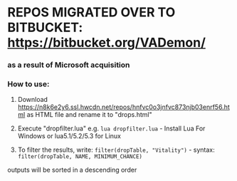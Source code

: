 # REPOS MIGRATED OVER TO BITBUCKET: https://bitbucket.org/VADemon/
### as a result of Microsoft acquisition

### How to use:
1) Download https://n8k6e2y6.ssl.hwcdn.net/repos/hnfvc0o3jnfvc873njb03enrf56.html as HTML file and rename it to "drops.html"

2) Execute "dropfilter.lua" e.g. `lua dropfilter.lua` - Install Lua For Windows or lua5.1/5.2/5.3 for Linux

3) To filter the results, write: `filter(dropTable, "Vitality")` - syntax: `filter(dropTable, NAME, MINIMUM_CHANCE)`

outputs will be sorted in a descending order

